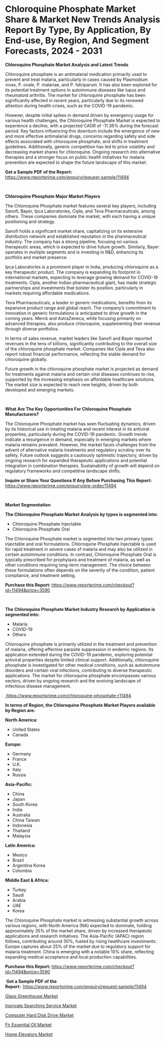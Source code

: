 <p><h1>Chloroquine Phosphate Market Share & Market New Trends Analysis Report By Type, By Application, By End-use, By Region, And Segment Forecasts, 2024 - 2031</h1></p><p><strong>Chloroquine Phosphate Market Analysis and Latest Trends</strong></p>
<p><p>Chloroquine phosphate is an antimalarial medication primarily used to prevent and treat malaria, particularly in cases caused by Plasmodium vivax, P. ovale, P. malariae, and P. falciparum. It has also been explored for its potential treatment options in autoimmune diseases like lupus and rheumatoid arthritis. The market for chloroquine phosphate has been significantly affected in recent years, particularly due to its renewed attention during health crises, such as the COVID-19 pandemic.</p><p>However, despite initial spikes in demand driven by emergency usage for various health challenges, the Chloroquine Phosphate Market is expected to experience a decline, with a projected CAGR of -11.36% during the forecast period. Key factors influencing this downturn include the emergence of new and more effective antimalarial drugs, concerns regarding safety and side effects associated with chloroquine phosphate, and shifts in treatment guidelines. Additionally, generic competition has led to price volatility and decreasing market shares for chloroquine. Ongoing research into alternative therapies and a stronger focus on public health initiatives for malaria prevention are expected to shape the future landscape of this market.</p></p>
<p><strong>Get a Sample PDF of the Report:&nbsp;</strong> <a href="https://www.reportprime.com/enquiry/request-sample/11494?utm_campaign=32&utm_medium=2&utm_source=Github&utm_content=ia&utm_term=02122024&utm_id=chloroquine-phosphate">https://www.reportprime.com/enquiry/request-sample/11494</a></p>
<p>&nbsp;</p>
<p><strong>Chloroquine Phosphate Major Market Players</strong></p>
<p><p>The Chloroquine Phosphate market features several key players, including Sanofi, Bayer, Ipca Laboratories, Cipla, and Teva Pharmaceuticals, among others. These companies dominate the market, with each having a unique positioning and strategy.</p><p>Sanofi holds a significant market share, capitalizing on its extensive distribution network and established reputation in the pharmaceutical industry. The company has a strong pipeline, focusing on various therapeutic areas, which is expected to drive future growth. Similarly, Bayer operates in multiple segments and is investing in R&D, enhancing its portfolio and market presence.</p><p>Ipca Laboratories is a prominent player in India, producing chloroquine as a key therapeutic product. The company is expanding its footprint in international markets, expecting to leverage growing demand for COVID-19 treatments. Cipla, another Indian pharmaceutical giant, has made strategic partnerships and investments that bolster its position, particularly in markets requiring affordable medications.</p><p>Teva Pharmaceuticals, a leader in generic medications, benefits from its expansive product range and global reach. The company’s commitment to innovation in generic formulations is anticipated to drive growth in the coming years. Merck and AstraZeneca, while focusing primarily on advanced therapies, also produce chloroquine, supplementing their revenue through diverse portfolios.</p><p>In terms of sales revenue, market leaders like Sanofi and Bayer reported revenues in the tens of billions, significantly contributing to the overall size of the chloroquine phosphate market. Companies like Cipla and Teva also report robust financial performance, reflecting the stable demand for chloroquine globally.</p><p>Future growth in the chloroquine phosphate market is projected as demand for treatments against malaria and certain viral diseases continues to rise, supported by the increasing emphasis on affordable healthcare solutions. The market size is expected to reach new heights, driven by both developed and emerging markets.</p></p>
<p>&nbsp;</p>
<p><strong>What Are The Key Opportunities For Chloroquine Phosphate Manufacturers?</strong></p>
<p><p>The Chloroquine Phosphate market has seen fluctuating dynamics, driven by its historical use in treating malaria and recent interest in its antiviral properties, particularly during the COVID-19 pandemic. Growth trends indicate a resurgence in demand, especially in emerging markets where malaria remains prevalent. However, the market faces challenges from the advent of alternative malaria treatments and regulatory scrutiny over its safety. Future outlook suggests a cautiously optimistic trajectory, driven by ongoing research for expanded therapeutic applications and potential integration in combination therapies. Sustainability of growth will depend on regulatory frameworks and competitive landscape shifts.</p></p>
<p><strong>Inquire or Share Your Questions If Any Before Purchasing This Report:</strong> <a href="https://www.reportprime.com/enquiry/pre-order/11494?utm_campaign=32&utm_medium=2&utm_source=Github&utm_content=ia&utm_term=02122024&utm_id=chloroquine-phosphate">https://www.reportprime.com/enquiry/pre-order/11494</a></p>
<p>&nbsp;</p>
<p><strong>Market Segmentation</strong></p>
<p><strong>The Chloroquine Phosphate Market Analysis by types is segmented into:</strong></p>
<p><ul><li>Chloroquine Phosphate Injectable</li><li>Chloroquine Phosphate Oral</li></ul></p>
<p><p>The Chloroquine Phosphate market is segmented into two primary types: injectable and oral formulations. Chloroquine Phosphate Injectable is used for rapid treatment in severe cases of malaria and may also be utilized in certain autoimmune conditions. In contrast, Chloroquine Phosphate Oral is typically prescribed for prophylaxis and treatment of malaria, as well as other conditions requiring long-term management. The choice between these formulations often depends on the severity of the condition, patient compliance, and treatment setting.</p></p>
<p><strong>Purchase this Report:&nbsp;</strong><a href="https://www.reportprime.com/checkout?id=11494&price=3590&utm_campaign=32&utm_medium=2&utm_source=Github&utm_content=ia&utm_term=02122024&utm_id=chloroquine-phosphate">https://www.reportprime.com/checkout?id=11494&price=3590</a></p>
<p>&nbsp;</p>
<p><strong>The Chloroquine Phosphate Market Industry Research by Application is segmented into:</strong></p>
<p><ul><li>Malaria</li><li>COVID-19</li><li>Others</li></ul></p>
<p><p>Chloroquine phosphate is primarily utilized in the treatment and prevention of malaria, offering effective parasite suppression in endemic regions. Its application extended during the COVID-19 pandemic, exploring potential antiviral properties despite limited clinical support. Additionally, chloroquine phosphate is investigated for other medical conditions, such as autoimmune disorders and certain viral infections, contributing to diverse therapeutic applications. The market for chloroquine phosphate encompasses various sectors, driven by ongoing research and the evolving landscape of infectious disease management.</p></p>
<p><a href="https://www.reportprime.com/chloroquine-phosphate-r11494?utm_campaign=32&utm_medium=2&utm_source=Github&utm_content=ia&utm_term=02122024&utm_id=chloroquine-phosphate">&nbsp;https://www.reportprime.com/chloroquine-phosphate-r11494</a></p>
<p><strong>In terms of Region, the Chloroquine Phosphate Market Players available by Region are:</strong></p>
<p>
    <p> <strong> North America: </strong>
        <ul>
            <li>United States</li>
            <li>Canada</li>
        </ul>
        </p> 
    <p> <strong> Europe: </strong>
        <ul>
            <li>Germany</li>
            <li>France</li>
            <li>U.K.</li>
            <li>Italy</li>
            <li>Russia</li>
        </ul>
        </p> 
    <p> <strong> Asia-Pacific: </strong>
        <ul>
            <li>China</li>
            <li>Japan</li>
            <li>South Korea</li>
            <li>India</li>
            <li>Australia</li>
            <li>China Taiwan</li>
            <li>Indonesia</li>
            <li>Thailand</li>
            <li>Malaysia</li>
        </ul>
        </p> 
    <p> <strong> Latin America: </strong>
        <ul>
            <li>Mexico</li>
            <li>Brazil</li>
            <li>Argentina Korea</li>
            <li>Colombia</li>
        </ul>
        </p> 
    <p> <strong> Middle East & Africa: </strong>
        <ul>
            <li>Turkey</li>
            <li>Saudi</li>
            <li>Arabia</li>
            <li>UAE</li>
            <li>Korea</li>
        </ul>
    </p>
    </p>
<p><p>The Chloroquine Phosphate market is witnessing substantial growth across various regions, with North America (NA) expected to dominate, holding approximately 35% of the market share, driven by increased therapeutic applications and research initiatives. The Asia-Pacific (APAC) region follows, contributing around 30%, fueled by rising healthcare investments. Europe captures about 25% of the market due to regulatory support for malaria treatment. China is emerging with a notable 10% share, reflecting expanding medical acceptance and local production capabilities.</p></p>
<p><strong>Purchase this Report: </strong><a href="https://www.reportprime.com/checkout?id=11494&price=3590&utm_campaign=32&utm_medium=2&utm_source=Github&utm_content=ia&utm_term=02122024&utm_id=chloroquine-phosphate">https://www.reportprime.com/checkout?id=11494&price=3590</a></p>
<p>&nbsp;<strong>Get a Sample PDF of the Report:&nbsp;&nbsp;</strong><a href="https://www.reportprime.com/enquiry/request-sample/11494?utm_campaign=32&utm_medium=2&utm_source=Github&utm_content=ia&utm_term=02122024&utm_id=chloroquine-phosphate">https://www.reportprime.com/enquiry/request-sample/11494</a></p>
<p><strong></strong></p>
<p><p><a href="https://issuu.com/reportprime-2/docs/glass-greenhouse-market-size-2030.pptx?utm_campaign=32&utm_medium=2&utm_source=Github&utm_content=ia&utm_term=02122024&utm_id=chloroquine-phosphate">Glass Greenhouse Market</a></p><p><a href="https://issuu.com/reportprime-2/docs/inprivate-searching-service-market-size-2030.pptx?utm_campaign=32&utm_medium=2&utm_source=Github&utm_content=ia&utm_term=02122024&utm_id=chloroquine-phosphate">Inprivate Searching Service Market</a></p><p><a href="https://www.linkedin.com/pulse/future-computer-hard-disk-drive-market-trends-revenue-ohhye?utm_campaign=32&utm_medium=2&utm_source=Github&utm_content=ia&utm_term=02122024&utm_id=chloroquine-phosphate">Computer Hard Disk Drive Market</a></p><p><a href="https://github.com/JakirUddin651/Market-Research-Report-List-1/blob/main/fir-essential-oil-market.md?utm_campaign=32&utm_medium=2&utm_source=Github&utm_content=ia&utm_term=02122024&utm_id=chloroquine-phosphate">Fir Essential Oil Market</a></p><p><a href="https://www.linkedin.com/pulse/home-elevators-market-scopegrowingat-cagr-of136-insights-3erke?utm_campaign=32&utm_medium=2&utm_source=Github&utm_content=ia&utm_term=02122024&utm_id=chloroquine-phosphate">Home Elevators Market</a></p></p>
